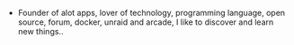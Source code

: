 - Founder of alot apps, lover of technology, programming language, open source, forum, docker, unraid and arcade, I like to discover and learn new things..
  <br>





















































































































































































































































































































































































































































































































































































































































































